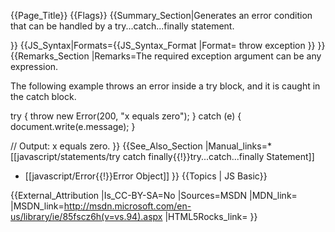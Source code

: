 {{Page_Title}}
{{Flags}}
{{Summary_Section|Generates an error condition that can be handled by a try...catch...finally statement.

}}
{{JS_Syntax|Formats={{JS_Syntax_Format
|Format= throw exception }}
}}
{{Remarks_Section
|Remarks=The required exception argument can be any expression.

The following example throws an error inside a try block, and it is caught in the catch block.

 try {
         throw new Error(200, "x equals zero");
 }
 catch (e) {
     document.write(e.message);
 }
 
 // Output: x equals zero.
}}
{{See_Also_Section
|Manual_links=* [[javascript/statements/try catch finally{{!}}try...catch...finally Statement]]
* [[javascript/Error{{!}}Error Object]]
}}
{{Topics | JS Basic}}

{{External_Attribution
|Is_CC-BY-SA=No
|Sources=MSDN
|MDN_link=
|MSDN_link=http://msdn.microsoft.com/en-us/library/ie/85fscz6h(v=vs.94).aspx
|HTML5Rocks_link=
}}